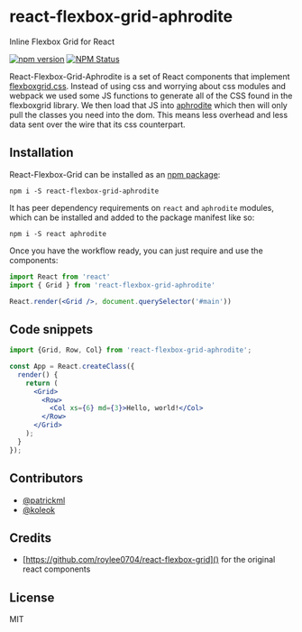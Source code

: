 # react-flexbox-grid-aphrodite

Inline Flexbox Grid for React

[![npm version](https://badge.fury.io/js/react-flexbox-grid-aphrodite.svg)](https://badge.fury.io/js/react-flexbox-grid-aphrodite) [![NPM Status](http://img.shields.io/npm/dm/react-flexbox-grid-aphrodite.svg?style=flat-square)](https://www.npmjs.org/package/react-flexbox-grid-aphrodite)

React-Flexbox-Grid-Aphrodite is a set of React components that implement [flexboxgrid.css](https://goo.gl/imrHBZ). Instead of using css and worrying about css modules and webpack we used some JS functions to generate all of the CSS found in the flexboxgrid library. We then load that JS into [aphrodite](https://github.com/Khan/aphrodite) which then will only pull the classes you need into the dom. This means less overhead and less data sent over the wire that its css counterpart.

## Installation

React-Flexbox-Grid can be installed as an [npm package](https://www.npmjs.com/package/react-flexbox-grid):

```
npm i -S react-flexbox-grid-aphrodite
```

It has peer dependency requirements on `react` and `aphrodite` modules, which can be installed and added to the package manifest like so:

```
npm i -S react aphrodite
```

Once you have the workflow ready, you can just require and use the components:

```jsx
import React from 'react'
import { Grid } from 'react-flexbox-grid-aphrodite'

React.render(<Grid />, document.querySelector('#main'))
```

## Code snippets

```jsx
import {Grid, Row, Col} from 'react-flexbox-grid-aphrodite';

const App = React.createClass({
  render() {
    return (
      <Grid>
        <Row>
          <Col xs={6} md={3}>Hello, world!</Col>
        </Row>
      </Grid>
    );
  }
});
```

## Contributors

- [@patrickml](https://github.com/patrickml)
- [@koleok](https://github.com/koleok)

## Credits

- [https://github.com/roylee0704/react-flexbox-grid]() for the original react components

## License

MIT
